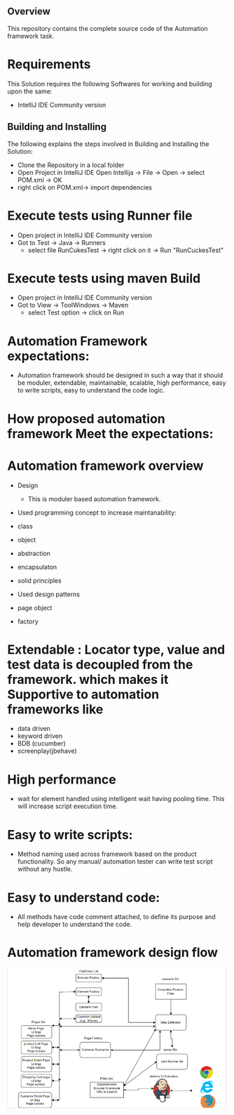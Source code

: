 
## Overview
This repository contains the complete source code of the Automation framework task.

# Requirements
This Solution requires the following Softwares for working and building upon the same:
- IntelliJ IDE Community version

## Building and Installing
The following explains the steps involved in Building and Installing the Solution:
- Clone the Repository in a local folder
- Open Project in IntelliJ IDE Open Intellija -> File -> Open -> select POM.xml -> OK
- right click on POM.xml-> import dependencies

# Execute tests using Runner file
- Open project in IntelliJ IDE Community version
- Got to Test -> Java -> Runners
   - select file RunCukesTest -> right click on it -> Run "RunCuckesTest"
   
# Execute tests using maven Build
- Open project in IntelliJ IDE Community version
- Got to View -> ToolWindows -> Maven
   - select Test option -> click on Run   

# Automation Framework expectations: 
- Automation framework should be designed in such a way that it should be moduler, extendable, maintainable, scalable, high performance, easy to write scripts, easy to understand the code logic.

# How proposed automation framework Meet the expectations:

# Automation framework overview 

- Design 
  - This is moduler based automation framework. 

- Used programming concept to increase maintanability:
 - class
 - object
 - abstraction
- encapsulaton 
- solid principles 

- Used design patterns
 - page object
 - factory 

# Extendable : Locator type, value and test data is decoupled from the framework. which makes it Supportive to automation frameworks like
- data driven
- keyword driven
- BDB (cucumber)
- screenplay(jbehave)

# High performance
- wait for element handled using intelligent wait having pooling time. This will increase script execution time.

# Easy to write scripts:  
- Method naming used across framework based on the product functionality. So any manual/ automation tester can write test script without any hustle.

# Easy to understand  code: 
- All methods have code comment attached, to define its purpose and help developer to understand the code.

   
# Automation framework design flow

![Alt text](/AutomationArchitecture.png "Automation Architecture Digram")
